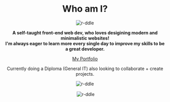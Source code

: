 <h1 align="center">Who am I?</h1>
<p align="center"> <img src="https://komarev.com/ghpvc/?username=r-ddle&label=stalkers&color=cc33e1&style=plastic" alt="r-ddle" /> </p>
<p align="center"><b>A self-taught front-end web dev, who loves desigining modern and minimalistic websites!
<br>
I'm always eager to learn more every single day to improve my skills to be a great developer.</b></p>
<p align="center"><a href="r-ddle.me" target="_blank">My Portfolio</a></p>
<p align="center">Currently doing a Diploma (General IT) also looking to collaborate + create projects.</p>

<p align="center"><img align="center" src="https://github-readme-streak-stats.herokuapp.com/?user=r-ddle&theme=dark" alt="r-ddle" /></p>
<p align="center">&nbsp;<img align="center" src="https://github-readme-stats.vercel.app/api?username=r-ddle&show_icons=true&theme=tokyonight&locale=en" alt="r-ddle" /></p>
